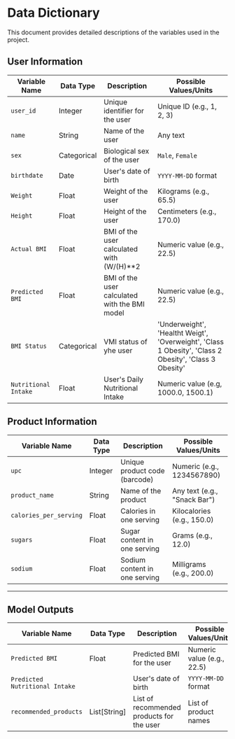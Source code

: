 # Data Dictionary

This document provides detailed descriptions of the variables used in the project.

## User Information

| Variable Name       | Data Type   | Description                                    | Possible Values/Units          |
|---------------------|-------------|------------------------------------------------|--------------------------------|
| `user_id`           | Integer     | Unique identifier for the user                | Unique ID (e.g., 1, 2, 3)      |
| `name`              | String      | Name of the user                              | Any text                       |
| `sex`               | Categorical | Biological sex of the user                    | `Male`, `Female`               |
| `birthdate`         | Date        | User's date of birth                          | `YYYY-MM-DD` format            |
| `Weight`            | Float       | Weight of the user                            | Kilograms (e.g., 65.5)         |
| `Height`            | Float       | Height of the user                            | Centimeters (e.g., 170.0)      |
| `Actual BMI`        | Float       | BMI of the user calculated with (W/(H)**2     | Numeric value (e.g., 22.5)     |
| `Predicted BMI`     | Float       | BMI of the user calculated with the BMI model | Numeric value (e.g., 22.5)     |
| `BMI Status`        | Categorical | VMI status of yhe user                        | 'Underweight', 'Healtht Weigt', 'Overweight', 'Class 1 Obesity', 'Class 2 Obesity', 'Class 3 Obesity' |     
| `Nutritional Intake`| Float        | User's Daily Nutritional Intake              | Numeric value (e.g, 1000.0, 1500.1)    |


## Product Information

| Variable Name       | Data Type   | Description                                    | Possible Values/Units          |
|---------------------|-------------|------------------------------------------------|--------------------------------|
| `upc`               | Integer     | Unique product code (barcode)                 | Numeric (e.g., 1234567890)     |
| `product_name`      | String      | Name of the product                           | Any text (e.g., "Snack Bar")   |
| `calories_per_serving` | Float    | Calories in one serving                       | Kilocalories (e.g., 150.0)     |
| `sugars`            | Float       | Sugar content in one serving                  | Grams (e.g., 12.0)             |
| `sodium`            | Float       | Sodium content in one serving                 | Milligrams (e.g., 200.0)       |

---

## Model Outputs

| Variable Name       | Data Type   | Description                                    | Possible Values/Units          |
|---------------------|-------------|------------------------------------------------|--------------------------------|
| `Predicted BMI`     | Float       | Predicted BMI for the user                     | Numeric value (e.g., 22.5)     |
| `Predicted Nutritional Intake `   |         | User's date of birth                          | `YYYY-MM-DD` format            |
| `recommended_products` | List[String] | List of recommended products for the user   | List of product names          |
